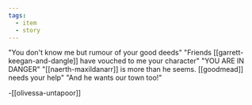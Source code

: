 ```yaml
---
tags:
  - item
  - story
---
```



"You don't know me but rumour of your good deeds"
"Friends [[garrett-keegan-and-dangle]] have vouched to me your character"
"YOU ARE IN DANGER"
"[[naerth-maxildanarr]] is more than he seems. [[goodmead]] needs your help"
"And he wants our town too!"

-[[olivessa-untapoor]]